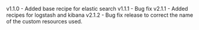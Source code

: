 v1.1.0	-	Added base recipe for elastic search
v1.1.1	-	Bug fix
v2.1.1	-	Added recipes for logstash and kibana
v2.1.2	-	Bug fix release to correct the name of the custom resources used.
